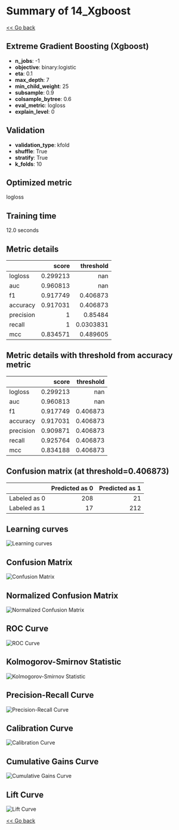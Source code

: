 # Summary of 14_Xgboost

[<< Go back](../README.md)


## Extreme Gradient Boosting (Xgboost)
- **n_jobs**: -1
- **objective**: binary:logistic
- **eta**: 0.1
- **max_depth**: 7
- **min_child_weight**: 25
- **subsample**: 0.9
- **colsample_bytree**: 0.6
- **eval_metric**: logloss
- **explain_level**: 0

## Validation
 - **validation_type**: kfold
 - **shuffle**: True
 - **stratify**: True
 - **k_folds**: 10

## Optimized metric
logloss

## Training time

12.0 seconds

## Metric details
|           |    score |   threshold |
|:----------|---------:|------------:|
| logloss   | 0.299213 | nan         |
| auc       | 0.960813 | nan         |
| f1        | 0.917749 |   0.406873  |
| accuracy  | 0.917031 |   0.406873  |
| precision | 1        |   0.85484   |
| recall    | 1        |   0.0303831 |
| mcc       | 0.834571 |   0.489605  |


## Metric details with threshold from accuracy metric
|           |    score |   threshold |
|:----------|---------:|------------:|
| logloss   | 0.299213 |  nan        |
| auc       | 0.960813 |  nan        |
| f1        | 0.917749 |    0.406873 |
| accuracy  | 0.917031 |    0.406873 |
| precision | 0.909871 |    0.406873 |
| recall    | 0.925764 |    0.406873 |
| mcc       | 0.834188 |    0.406873 |


## Confusion matrix (at threshold=0.406873)
|              |   Predicted as 0 |   Predicted as 1 |
|:-------------|-----------------:|-----------------:|
| Labeled as 0 |              208 |               21 |
| Labeled as 1 |               17 |              212 |

## Learning curves
![Learning curves](learning_curves.png)
## Confusion Matrix

![Confusion Matrix](confusion_matrix.png)


## Normalized Confusion Matrix

![Normalized Confusion Matrix](confusion_matrix_normalized.png)


## ROC Curve

![ROC Curve](roc_curve.png)


## Kolmogorov-Smirnov Statistic

![Kolmogorov-Smirnov Statistic](ks_statistic.png)


## Precision-Recall Curve

![Precision-Recall Curve](precision_recall_curve.png)


## Calibration Curve

![Calibration Curve](calibration_curve_curve.png)


## Cumulative Gains Curve

![Cumulative Gains Curve](cumulative_gains_curve.png)


## Lift Curve

![Lift Curve](lift_curve.png)



[<< Go back](../README.md)
